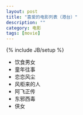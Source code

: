 ```yaml
---
layout: post
title: "喜爱的电影列表（港台）"
description: ""
category: 电影
tags: [movie]
---
```

{% include JB/setup %}

<ul>

<li>饮食男女</li>
<li>童年往事</li>
<li>恋恋风尘</li>
<li>风柜来的人</li>
<li>阿飞正传</li>
<li>东邪西毒</li>
<li>侠女</li>

</ul>
